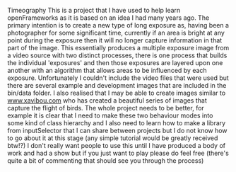 Timeography
This is a project that I have used to help learn openFrameworks as it is based on an idea I had many years ago. The primary intention is to create a new type of long exposure as, having been a photographer for some significant time,
currently if an area is bright at any point during the exposure then it will no longer capture information in that part of the image. This essentially produces a multiple exposure image from a video source with two distinct processes,
there is one process that builds the individual 'exposures' and then those exposures are layered upon one another with an algorithm that allows areas to be influenced by each exposure. Unfortunately I couldn't include the video files that
were used but there are several example and development images that are included in the bin/data folder. I also realised that I may be able to create images similar to www.xavibou.com who has created a beautiful series of images that
capture the flight of birds. The whole project needs to be better, for example it is clear that I need to make these two behaviour modes into some kind of class hierarchy and I also need to learn how to make a library from inputSelector that
I can share between projects but I do not know how to go about it at this stage (any simple tutorial would be greatly received btw!?)
I don't really want people to use this until I have produced a body of work and had a show but if you just want to play please do feel free (there's quite a bit of commenting that should see you through the process)
